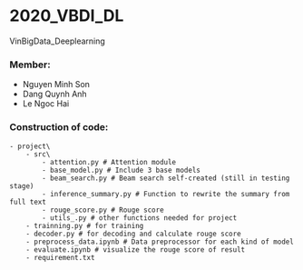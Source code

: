 # 2020_VBDI_DL
VinBigData_Deeplearning

### Member:
- Nguyen Minh Son
- Dang Quynh Anh
- Le Ngoc Hai

### Construction of code:
```
- project\
    - src\
        - attention.py # Attention module
        - base_model.py # Include 3 base models
        - beam_search.py # Beam search self-created (still in testing stage)
        - inference_summary.py # Function to rewrite the summary from full text
        - rouge_score.py # Rouge score
        - utils_.py # other functions needed for project
    - trainning.py # for training
    - decoder.py # for decoding and calculate rouge score
    - preprocess_data.ipynb # Data preprocessor for each kind of model
    - evaluate.ipynb # visualize the rouge score of result
    - requirement.txt
```

